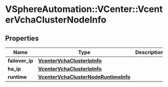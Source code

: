 # VSphereAutomation::VCenter::VcenterVchaClusterNodeInfo

## Properties
Name | Type | Description | Notes
------------ | ------------- | ------------- | -------------
**failover_ip** | [**VcenterVchaClusterIpInfo**](VcenterVchaClusterIpInfo.md) |  | [optional] 
**ha_ip** | [**VcenterVchaClusterIpInfo**](VcenterVchaClusterIpInfo.md) |  | 
**runtime** | [**VcenterVchaClusterNodeRuntimeInfo**](VcenterVchaClusterNodeRuntimeInfo.md) |  | [optional] 


